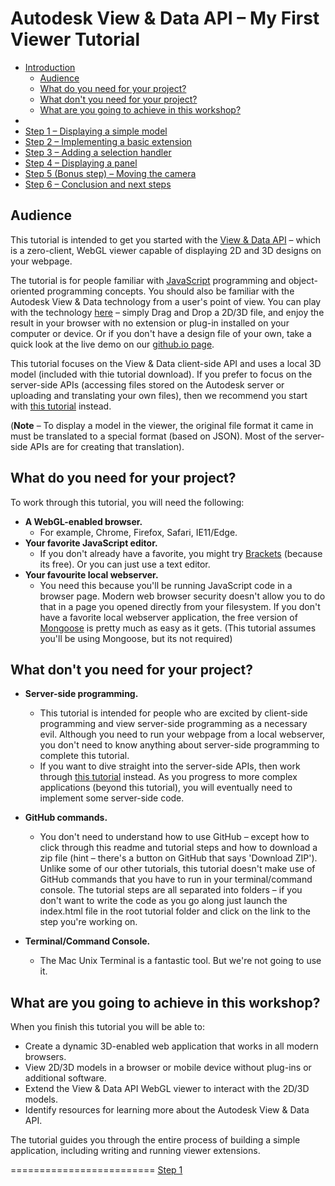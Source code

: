 <a name="Introduction"></a>
# Autodesk View & Data API &ndash; My First Viewer Tutorial

* [Introduction](#Introduction)
  - [Audience](#Audience)
  - [What do you need for your project?](#WhatDoYouNeed)
  - [What don't you need for your project?](#WhatDontYouNeed)
  - [What are you going to achieve in this workshop?](#WhatAreYouGoingToAchieve)
*
* [Step 1 &ndash; Displaying a simple model](step-1.md)
* [Step 2 &ndash; Implementing a basic extension](step-2.md)
* [Step 3 &ndash; Adding a selection handler](step-3.md)
* [Step 4 &ndash; Displaying a panel](step-4.md)
* [Step 5 (Bonus step) &ndash; Moving the camera](step-5.md)
* [Step 6 &ndash; Conclusion and next steps](step-6.md)




<a name="Audience"></a>
## Audience

This tutorial is intended to get you started with the [View & Data API](https://developer.autodesk.com/) &ndash; which is a zero-client, WebGL viewer capable of displaying 2D and 3D designs on your webpage.

The tutorial is for people familiar with [JavaScript](http://www.ecma-international.org/publications/standards/Ecma-262.htm) programming and object-oriented programming concepts.
You should also be familiar with the Autodesk View & Data technology from a user's point of view. You can play with the technology [here](https://360.autodesk.com/viewer) &ndash; simply Drag and Drop a 2D/3D file,
and enjoy the result in your browser with no extension or plug-in installed on your computer or device. Or if you don't have a design file of your own, take a quick look at the live demo on our [github.io page](http://developer-autodesk.github.io/).

This tutorial focuses on the View & Data client-side API and uses a local 3D model (included with thie tutorial download). If you prefer to focus on the server-side APIs (accessing files stored on the Autodesk server or uploading and translating your own files), then we recommend you start with [this tutorial](https://github.com/Developer-Autodesk/tutorial-getting.started-view.and.data) instead.

(**Note** &ndash; To display a model in the viewer, the original file format it came in must be translated to a special format (based on JSON). Most of the server-side APIs are for creating that translation).


<a name="WhatDoYouNeed"></a>
## What do you need for your project?

To work through this tutorial, you will need the following:

* **A WebGL-enabled browser.**
  - For example, Chrome, Firefox, Safari, IE11/Edge.
* **Your favorite JavaScript editor.**
	- If you don't already have a favorite, you might try [Brackets](http://brackets.io/) (because its free). Or you can just use a text editor.
* **Your favourite local webserver.**
  - You need this because you'll be running JavaScript code in a browser page. Modern web browser security doesn't allow you to do that in a page you opened directly from your filesystem. If you don't have a favorite local webserver application, the free version of [Mongoose](https://www.cesanta.com/products) is pretty much as easy as it gets. (This tutorial assumes you'll be using Mongoose, but its not required)

<a name="WhatDontYouNeed"></a>
## What don't you need for your project?

* **Server-side programming.**
  - This tutorial is intended for people who are excited by client-side programming and view server-side programming as a necessary evil. Although you need to run your webpage from a local webserver, you don't need to know anything about server-side programming to complete this tutorial.
  - If you want to dive straight into the server-side APIs, then work through [this tutorial](https://github.com/Developer-Autodesk/tutorial-getting.started-view.and.data) instead. As you progress to more complex applications (beyond this tutorial), you will eventually need to implement some server-side code.
* **GitHub commands.**
  - You don't need to understand how to use GitHub &ndash; except how to click through this readme and tutorial steps and how to download a zip file (hint &ndash; there's a button on GitHub that says 'Download ZIP'). Unlike some of our other tutorials, this tutorial doesn't make use of GitHub commands that you have to run in your terminal/command console. The tutorial steps are all separated into folders &ndash; if you don't want to write the code as you go along just launch the index.html file in the root tutorial folder and click on the link to the step you're working on.

* **Terminal/Command Console.**
  - The Mac Unix Terminal is a fantastic tool. But we're not going to use it.


<a name="WhatAreYouGoingToAchieve"></a>
## What are you going to achieve in this workshop?

When you finish this tutorial you will be able to:

- Create a dynamic 3D-enabled web application that works in all modern browsers.
- View 2D/3D models in a browser or mobile device without plug-ins or additional software.
- Extend the View & Data API WebGL viewer to interact with the 2D/3D models.
- Identify resources for learning more about the Autodesk View & Data API.

The tutorial guides you through the entire process of building a simple application, including writing and running viewer extensions.


=========================
[Step 1](step-1.md)